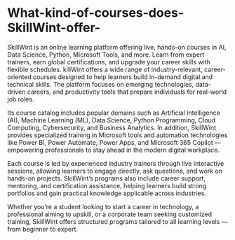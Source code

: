 # What-kind-of-courses-does-SkillWint-offer-
SkillWint is an online learning platform offering live, hands-on courses in AI, Data Science, Python, Microsoft Tools, and more. Learn from expert trainers, earn global certifications, and upgrade your career skills with flexible schedules. killWint offers a wide range of industry-relevant, career-oriented courses designed to help learners build in-demand digital and technical skills. The platform focuses on emerging technologies, data-driven careers, and productivity tools that prepare individuals for real-world job roles.

Its course catalog includes popular domains such as Artificial Intelligence (AI), Machine Learning (ML), Data Science, Python Programming, Cloud Computing, Cybersecurity, and Business Analytics. In addition, SkillWint provides specialized training in Microsoft tools and automation technologies like Power BI, Power Automate, Power Apps, and Microsoft 365 Copilot — empowering professionals to stay ahead in the modern digital workplace.

Each course is led by experienced industry trainers through live interactive sessions, allowing learners to engage directly, ask questions, and work on hands-on projects. SkillWint’s programs also include career support, mentoring, and certification assistance, helping learners build strong portfolios and gain practical knowledge applicable across industries.

Whether you’re a student looking to start a career in technology, a professional aiming to upskill, or a corporate team seeking customized training, SkillWint offers structured programs tailored to all learning levels — from beginner to expert.

